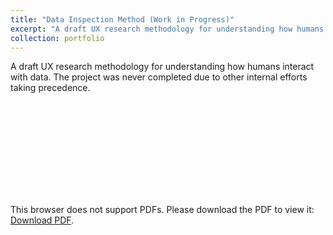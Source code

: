 ```yaml
---
title: "Data Inspection Method (Work in Progress)"
excerpt: "A draft UX research methodology for understanding how humans interact with data."
collection: portfolio
---
```


A draft UX research methodology for understanding how humans interact with data. The project was never completed due to other internal efforts taking precedence.

<object data="/files/Data Inspection Method (WiP).pdf" type="application/pdf" width="700px" height="700px">
    <embed src="/files/Data Inspection Method (WiP).pdf">
        <p>This browser does not support PDFs. Please download the PDF to view it: <a href="/files/Data Inspection Method (WiP).pdf">Download PDF</a>.</p>
    </embed>
</object>
